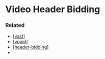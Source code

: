 # Video Header Bidding

### Related

- [[vast]]
- [[vpaid]]
- [[header-bidding]]
-

[//begin]: # "Autogenerated link references for markdown compatibility"
[vast]: ../vast/vast "VAST"
[vpaid]: ../vpaid/vpaid "VPAID"
[header-bidding]: header-bidding "Header Bidding"
[//end]: # "Autogenerated link references"
